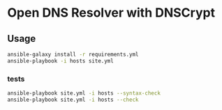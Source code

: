 # Open DNS Resolver with DNSCrypt

## Usage

```sh
ansible-galaxy install -r requirements.yml
ansible-playbook -i hosts site.yml
```

### tests
```sh
ansible-playbook site.yml -i hosts --syntax-check
ansible-playbook site.yml -i hosts --check
```
